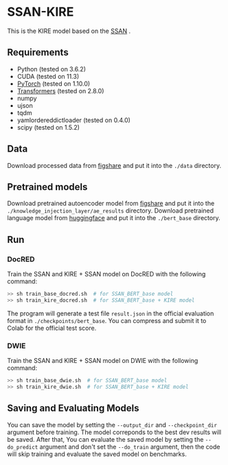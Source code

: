 # SSAN-KIRE

This is the KIRE model based on the [SSAN](https://github.com/BenfengXu/SSAN) .

## Requirements

* Python (tested on 3.6.2)
* CUDA (tested on 11.3)
* [PyTorch](http://pytorch.org/) (tested on 1.10.0)
* [Transformers](https://github.com/huggingface/transformers) (tested on 2.8.0)
* numpy
* ujson
* tqdm
* yamlordereddictloader (tested on 0.4.0)
* scipy (tested on 1.5.2)

## Data

Download processed data from [figshare](https://figshare.com/articles/dataset/Processed_data/14602203) and put it into the `./data` directory.

## Pretrained models

Download pretrained autoencoder model from [figshare](https://figshare.com/articles/dataset/re_model/14602185) and put it into the `./knowledge_injection_layer/ae_results` directory.
Download pretrained language model from [huggingface](https://huggingface.co/bert-base-uncased) and put it into the `./bert_base` directory. 

## Run

### DocRED

Train the SSAN and KIRE + SSAN model on DocRED with the following command:

```bash
>> sh train_base_docred.sh  # for SSAN_BERT_base model
>> sh train_kire_docred.sh  # for SSAN_BERT_base + KIRE model 
```

The program will generate a test file `result.json` in the official evaluation format in `./checkpoints/bert_base`. You can compress and submit it to Colab for the official test score.

### DWIE

Train the SSAN and KIRE + SSAN model on DWIE with the following command:

```bash
>> sh train_base_dwie.sh  # for SSAN_BERT_base model
>> sh train_kire_dwie.sh  # for SSAN_BERT_base + KIRE model 
```

## Saving and Evaluating Models

You can save the model by setting the `--output_dir` and `--checkpoint_dir` argument before training. The model correponds to the best dev results will be saved. After that, You can evaluate the saved model by setting the `--do_predict` argument and don't set the `--do_train` argument, then the code will skip training and evaluate the saved model on benchmarks. 

